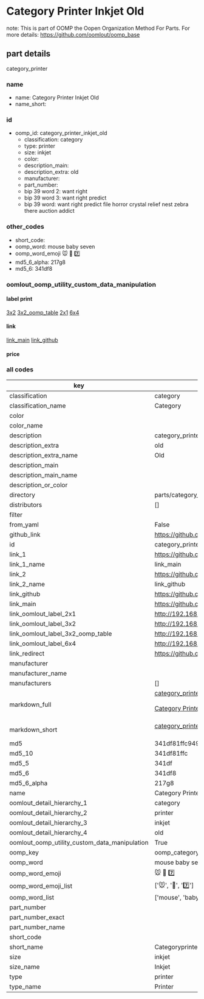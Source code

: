 # Category Printer Inkjet Old  

note: This is part of OOMP the Oopen Organization Method For Parts. For more details: https://github.com/oomlout/oomp_base

##  part details
  



category_printer



### name
* name: Category Printer Inkjet Old
* name_short: 
### id
* oomp_id: category_printer_inkjet_old
  * classification: category
  * type: printer
  * size: inkjet
  * color: 
  * description_main: 
  * description_extra: old
  * manufacturer: 
  * part_number: 
  * bip 39 word 2: want right
  * bip 39 word 3: want right predict
  * bip 39 word: want right predict file horror crystal relief nest zebra there auction addict

### other_codes
* short_code: 
* oomp_word: mouse baby seven
* oomp_word_emoji :mouse: :baby: :seven:
* md5_6_alpha: 217g8
* md5_6: 341df8






### oomlout_oomp_utility_custom_data_manipulation
#### label print
[3x2](http://192.168.1.245:1112/?label=oomp%20217g8)
[3x2_oomp_table](http://192.168.1.108:1112/?label=oomp%20217g8)
[2x1](http://192.168.1.242:1112/?label=oomp%20217g8)
[6x4](http://192.168.1.55:1112/?label=oomp%20217g8)    

#### link

[link_main](https://github.com/oomlout/oomlout_oomp_version_1_messy/tree/main/parts/category_printer_inkjet_old) [link_github](https://github.com/oomlout/oomlout_oomp_version_1_messy/tree/main/parts/category_printer_inkjet_old)                             

#### price







### all codes 
| key | value |  
| --- | --- |  
| classification | category |  
| classification_name | Category |  
| color |  |  
| color_name |  |  
| description | category_printer |  
| description_extra | old |  
| description_extra_name | Old |  
| description_main |  |  
| description_main_name |  |  
| description_or_color |   |  
| directory | parts/category_printer_inkjet_old |  
| distributors | [] |  
| filter |  |  
| from_yaml | False |  
| github_link | https://github.com/oomlout/oomlout_oomp_part_src/tree/main/parts/category_printer_inkjet_old |  
| id | category_printer_inkjet_old |  
| link_1 | https://github.com/oomlout/oomlout_oomp_version_1_messy/tree/main/parts/category_printer_inkjet_old |  
| link_1_name | link_main |  
| link_2 | https://github.com/oomlout/oomlout_oomp_version_1_messy/tree/main/parts/category_printer_inkjet_old |  
| link_2_name | link_github |  
| link_github | https://github.com/oomlout/oomlout_oomp_version_1_messy/tree/main/parts/category_printer_inkjet_old |  
| link_main | https://github.com/oomlout/oomlout_oomp_version_1_messy/tree/main/parts/category_printer_inkjet_old |  
| link_oomlout_label_2x1 | http://192.168.1.242:1112/?label=oomp%20217g8 |  
| link_oomlout_label_3x2 | http://192.168.1.245:1112/?label=oomp%20217g8 |  
| link_oomlout_label_3x2_oomp_table | http://192.168.1.108:1112/?label=oomp%20217g8 |  
| link_oomlout_label_6x4 | http://192.168.1.55:1112/?label=oomp%20217g8 |  
| link_redirect | https://github.com/oomlout/oomlout_oomp_version_1_messy/tree/main/parts/category_printer_inkjet_old |  
| manufacturer |  |  
| manufacturer_name |  |  
| manufacturers | [] |  
| markdown_full | [category_printer_inkjet_old](none)<br>[](none)<br>[Category Printer Inkjet Old](none)<br><br> |  
| markdown_short | [category_printer_inkjet_old](none)<br><br> |  
| md5 | 341df81ffc9496a8d536d563536e77b7 |  
| md5_10 | 341df81ffc |  
| md5_5 | 341df |  
| md5_6 | 341df8 |  
| md5_6_alpha | 217g8 |  
| name | Category Printer Inkjet Old |  
| oomlout_detail_hierarchy_1 | category |  
| oomlout_detail_hierarchy_2 | printer |  
| oomlout_detail_hierarchy_3 | inkjet |  
| oomlout_detail_hierarchy_4 | old |  
| oomlout_oomp_utility_custom_data_manipulation | True |  
| oomp_key | oomp_category_printer_inkjet_old |  
| oomp_word | mouse baby seven |  
| oomp_word_emoji | :mouse: :baby: :seven: |  
| oomp_word_emoji_list | [':mouse:', ':baby:', ':seven:'] |  
| oomp_word_list | ['mouse', 'baby', 'seven'] |  
| part_number |  |  
| part_number_exact |  |  
| part_number_name |  |  
| short_code |  |  
| short_name | Categoryprinter |  
| size | inkjet |  
| size_name | Inkjet |  
| type | printer |  
| type_name | Printer |  
